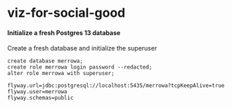 # viz-for-social-good

#### Initialize a fresh Postgres 13 database

Create a fresh database and initialize the superuser
```postgresql
create database merrowa;
create role merrowa login password --redacted;
alter role merrowa with superuser;
```

```properties
flyway.url=jdbc:postgresql://localhost:5435/merrowa?tcpKeepAlive=true
flyway.user=merrowa
flyway.schemas=public
```